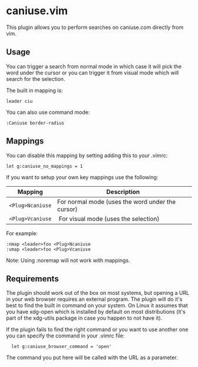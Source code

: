 caniuse.vim
===========

This plugin allows you to perform searches on caniuse.com directly from vim.

Usage
-----

You can trigger a search from normal mode in which case it will pick the word
under the cursor or you can trigger it from visual mode which will search for
the selection.

The built in mapping is:
```
leader ciu
```

You can also use command mode:
```
:Caniuse border-radius
```

Mappings
--------

You can disable this mapping by setting adding this to your .vimrc:
```
let g:caniuse_no_mappings = 1
```

If you want to setup your own key mappings use the following:

Mapping              | Description
---------------------|-------------------------------------------------
```<Plug>Ncaniuse``` | For normal mode (uses the word under the cursor)
```<Plug>Vcaniuse``` | For visual mode (uses the selection)

For example:
```
:nmap <leader>foo <Plug>Ncaniuse
:vmap <leader>foo <Plug>Vcaniuse
```

Note: Using :noremap will not work with <Plug> mappings.

Requirements
------------

The plugin should work out of the box on most systems, but opening a URL in
your web browser requires an external program. The plugin will do it's
best to find the built in command on your system. On Linux it assumes that you
have xdg-open which is installed by default on most distributions (it's part of
the xdg-utils package in case you happen to not have it).

If the plugin fails to find the right command or you want to use another
one you can specify the command in your .vimrc file:
```
  let g:caniuse_browser_command = 'open'
```

The command you put here will be called with the URL as a parameter.

